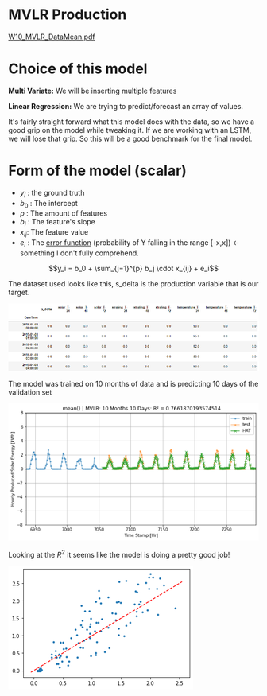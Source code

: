 # MVLR Production

[W10_MVLR_DataMean.pdf](MVLR%20Production%200b8223dd22984ed98e541949a2ef3e3a/W10_MVLR_DataMean.pdf)

# Choice of this model

**Multi Variate:** We will be inserting multiple features

**Linear Regression:** We are trying to predict/forecast an array of values.

It's fairly straight forward what this model does with the data, so we have a good grip on the model while tweaking it. If we are working with an LSTM, we will lose that grip. So this will be a good benchmark for the final model.

# Form of the model (scalar)

- $y_i$ : the ground truth
- $b_0$ : The intercept
- $p$ : The amount of features
- $b_i$ : The feature's slope
- $x_{ij}$: The feature value
- $e_i$ : The [error function](https://en.wikipedia.org/wiki/Error_function) 
(probability of Y falling in the range [-x,x]) ← something I don't fully comprehend.

$$y_i = b_0 + \sum_{j=1}^{p} b_j \cdot x_{ij} + e_i$$

The dataset used looks like this, s_delta is the production variable that is our target.

![MVLR%20Production%200b8223dd22984ed98e541949a2ef3e3a/Untitled.png](MVLR%20Production%200b8223dd22984ed98e541949a2ef3e3a/Untitled.png)

The model was trained on 10 months of data and is predicting 10 days of the validation set

![MVLR%20Production%200b8223dd22984ed98e541949a2ef3e3a/Untitled%201.png](MVLR%20Production%200b8223dd22984ed98e541949a2ef3e3a/Untitled%201.png)

Looking at the $R^2$ it seems like the model is doing a pretty good job!

![MVLR%20Production%200b8223dd22984ed98e541949a2ef3e3a/Untitled%202.png](MVLR%20Production%200b8223dd22984ed98e541949a2ef3e3a/Untitled%202.png)